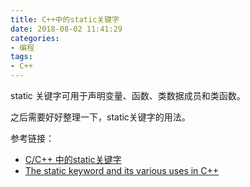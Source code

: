 ```yaml
---
title: C++中的static关键字
date: 2018-08-02 11:41:29
categories:
- 编程
tags:
- C++
---
```

static 关键字可用于声明变量、函数、类数据成员和类函数。

<!--more-->

之后需要好好整理一下，static关键字的用法。

参考链接：
- [C/C++ 中的static关键字](http://zheming.wang/blog/2012/06/28/18316F9F-EB98-4088-AE29-C151BAEC8E71/)
- [The static keyword and its various uses in C++](https://stackoverflow.com/questions/15235526/the-static-keyword-and-its-various-uses-in-c)


